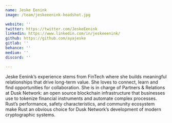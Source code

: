 ```yaml
---
name: Jeske Eenink
image: /team/jeskeeenink-headshot.jpg

website: ''
twitter: https://twitter.com/JeskeEenink
linkedin: https://www.linkedin.com/in/jeskeeenink/
github: https://github.com/ayajeske
gitlab: ''
behance: ''
medium: ''
discord: ''

---
```

Jeske Eenink’s experience stems from FinTech where she builds meaningful relationships that drive long-term value. She loves to connect, learn and find opportunities for collaboration. She is in charge of Partners & Relations at Dusk Network: an open source blockchain infrastructure that businesses use to tokenize financial instruments and automate complex processes. Rust’s performance, safety characteristics, and community ecosystem make Rust an obvious choice for Dusk Network’s development of modern cryptographic systems.
